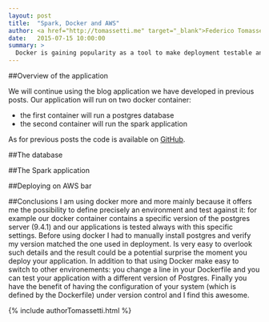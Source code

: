 ```yaml
---
layout: post
title:  "Spark, Docker and AWS"
author: <a href="http://tomassetti.me" target="_blank">Federico Tomassetti</a>
date:   2015-07-15 10:00:00
summary: >
  Docker is gaining popularity as a tool to make deployment testable and repeatable. In this tutorial we see how to develop an application using two containers: one for the database and one for the Spark application itself.
---
```


##Overview of the application

We will continue using the blog application we have developed in previous posts. Our application will run on two docker container:

* the first container will run a postgres database
* the second container will run the spark application

As for previous posts the code is available on [GitHub](https://github.com/sparktutorials/BlogService_SparkExample).

##The database

##The Spark application

##Deploying on AWS
bar

##Conclusions
I am using docker more and more mainly because it offers me the possibility to define precisely an environment and test against it: for example our docker container contains a specific version of the postgres server (9.4.1) and our applications is tested always with this specific settings. Before using docker I had to manually install postgres and verify my version matched the one used in deployment. Is very easy to overlook such details and the result could be a potential surprise the moment you deploy your application. In addition to that using Docker make easy to switch to other environements: you change a line in your Dockerfile and you can test your application with a different version of Postgres. Finally you have the benefit of having the configuration of your system (which is defined by the Dockerfile) under version control and I find this awesome.

{% include authorTomassetti.html %}